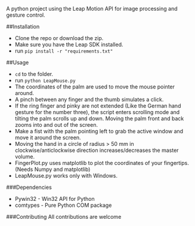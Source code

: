 A python project using the Leap Motion API for image processing and gesture control. 

##Installation
* Clone the repo or download the zip.
* Make sure you have the Leap SDK installed.
* run `pip install -r "requirements.txt"`

##Usage
* `cd` to the folder.
* run `python LeapMouse.py`
* The coordinates of the palm are used to move the mouse pointer around.
* A pinch between any finger and the thumb simulates a click.
* If the ring finger and pinky are not extended (Like the German hand gesture for the number three), the script enters scrolling mode and tilting the palm scrolls up and down. Moving the palm front and back zooms into and out of the screen.
* Make a fist with the palm pointing left to grab the active window and move it around the screen.
* Moving the hand in a circle of radius > 50 mm in clockwise/anticlockwise direction increases/decreases the master volume. 
* FingerPlot.py uses matplotlib to plot the coordinates of your fingertips.(Needs Numpy and matplotlib)
* LeapMouse.py works only with Windows.

###Dependencies
* Pywin32 - Win32 API for Python
* comtypes - Pure Python COM package

###Contributing
All contributions are welcome
